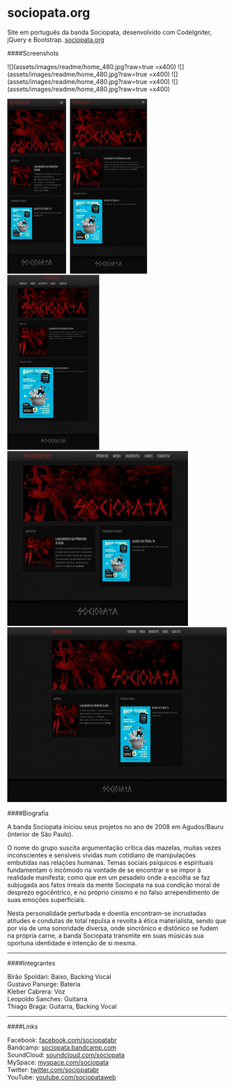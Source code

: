 sociopata.org
===========

Site em português da banda Sociopata, desenvolvido com CodeIgniter, jQuery e Bootstrap. [sociopata.org](http://sociopata.org)

####Screenshots

![](assets/images/readme/home_480.jpg?raw=true =x400)
![](assets/images/readme/home_480.jpg?raw=true =x400)
![](assets/images/readme/home_480.jpg?raw=true =x400)
![](assets/images/readme/home_480.jpg?raw=true =x400)

<img src="assets/images/readme/home_480.jpg?raw=true" style="height: 400px; margin-right: 5px;" /> 
<img src="assets/images/readme/home_720.jpg?raw=true" style="height: 400px; margin-right: 5px;" /> 
<img src="assets/images/readme/home_940.jpg?raw=true" style="height: 400px; margin-right: 5px;" /> 
<img src="assets/images/readme/home_1140.jpg?raw=true" style="height: 400px; margin-right: 5px;" /> 
<img src="assets/images/readme/home_1920.jpg?raw=true" style="height: 400px; margin-right: 5px;" /> 


####Biografia

A banda Sociopata iniciou seus projetos no ano de 2008 em Agudos/Bauru (interior de São Paulo).

O nome do grupo suscita argumentação crítica das mazelas, muitas vezes inconscientes e sensíveis vividas num cotidiano de manipulações embutidas nas relações humanas. Temas sociais psíquicos e espirituais fundamentam o incômodo na vontade de se encontrar e se impor à realidade manifesta; como que em um pesadelo onde a escolha se faz subjugada aos fatos irreais da mente Sociopata na sua condição moral de desprezo egocêntrico, e no próprio cinismo e no falso arrependimento de suas emoções superficiais.

Nesta personalidade perturbada e doentia encontram-se incrustadas atitudes e condutas de total repulsa e revolta à ética materialista, sendo que por via de uma sonoridade diversa, onde sincrônico e distônico se fudem na própria carne, a banda Sociopata transmite em suas músicas sua oportuna identidade e intenção de si mesma.

---

####Integrantes

Birão Spoldari: Baixo, Backing Vocal  
Gustavo Panurge: Bateria  
Kleber Cabrera: Voz  
Leopoldo Sanches: Guitarra  
Thiago Braga: Guitarra, Backing Vocal  

---

####Links

Facebook: [facebook.com/sociopatabr](http://facebook.com/sociopatabr)  
Bandcamp: [sociopata.bandcamp.com](http://sociopata.bandcamp.com)  
SoundCloud: [soundcloud.com/sociopata](http://soundcloud.com/sociopata)  
MySpace: [myspace.com/sociopata](http://myspace.com/sociopata)  
Twitter: [twitter.com/sociopatabr](http://twitter.com/sociopatabr)  
YouTube: [youtube.com/sociopataweb](http://youtube.com/sociopataweb)  
